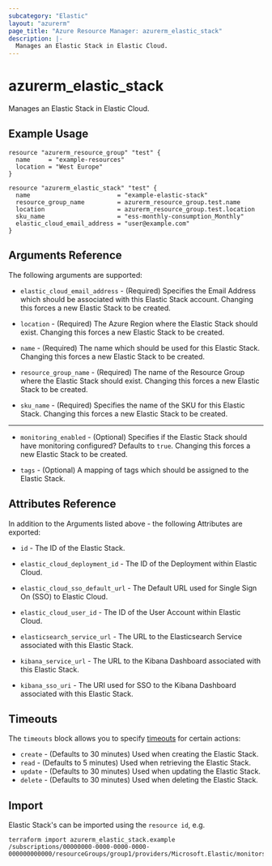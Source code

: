 ```yaml
---
subcategory: "Elastic"
layout: "azurerm"
page_title: "Azure Resource Manager: azurerm_elastic_stack"
description: |-
  Manages an Elastic Stack in Elastic Cloud.
---
```


# azurerm_elastic_stack

Manages an Elastic Stack in Elastic Cloud.

## Example Usage

```hcl
resource "azurerm_resource_group" "test" {
  name     = "example-resources"
  location = "West Europe"
}

resource "azurerm_elastic_stack" "test" {
  name                        = "example-elastic-stack"
  resource_group_name         = azurerm_resource_group.test.name
  location                    = azurerm_resource_group.test.location
  sku_name                    = "ess-monthly-consumption_Monthly"
  elastic_cloud_email_address = "user@example.com"
}
```

## Arguments Reference

The following arguments are supported:

* `elastic_cloud_email_address` - (Required) Specifies the Email Address which should be associated with this Elastic Stack account. Changing this forces a new Elastic Stack to be created.

* `location` - (Required) The Azure Region where the Elastic Stack should exist. Changing this forces a new Elastic Stack to be created.

* `name` - (Required) The name which should be used for this Elastic Stack. Changing this forces a new Elastic Stack to be created.

* `resource_group_name` - (Required) The name of the Resource Group where the Elastic Stack should exist. Changing this forces a new Elastic Stack to be created.

* `sku_name` - (Required) Specifies the name of the SKU for this Elastic Stack. Changing this forces a new Elastic Stack to be created.

---

* `monitoring_enabled` - (Optional) Specifies if the Elastic Stack should have monitoring configured? Defaults to `true`. Changing this forces a new Elastic Stack to be created.

* `tags` - (Optional) A mapping of tags which should be assigned to the Elastic Stack.

## Attributes Reference

In addition to the Arguments listed above - the following Attributes are exported:

* `id` - The ID of the Elastic Stack.

* `elastic_cloud_deployment_id` - The ID of the Deployment within Elastic Cloud.

* `elastic_cloud_sso_default_url` - The Default URL used for Single Sign On (SSO) to Elastic Cloud.

* `elastic_cloud_user_id` - The ID of the User Account within Elastic Cloud.

* `elasticsearch_service_url` - The URL to the Elasticsearch Service associated with this Elastic Stack.

* `kibana_service_url` - The URL to the Kibana Dashboard associated with this Elastic Stack.

* `kibana_sso_uri` - The URI used for SSO to the Kibana Dashboard associated with this Elastic Stack.

## Timeouts

The `timeouts` block allows you to specify [timeouts](https://www.terraform.io/docs/configuration/resources.html#timeouts) for certain actions:

* `create` - (Defaults to 30 minutes) Used when creating the Elastic Stack.
* `read` - (Defaults to 5 minutes) Used when retrieving the Elastic Stack.
* `update` - (Defaults to 30 minutes) Used when updating the Elastic Stack.
* `delete` - (Defaults to 30 minutes) Used when deleting the Elastic Stack.

## Import

Elastic Stack's can be imported using the `resource id`, e.g.

```shell
terraform import azurerm_elastic_stack.example /subscriptions/00000000-0000-0000-0000-000000000000/resourceGroups/group1/providers/Microsoft.Elastic/monitors/monitor1
```
